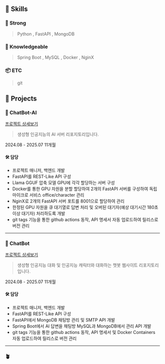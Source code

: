 ## 📑 Skills

### 💪 Strong
> Python , FastAPI , MongoDB

### 🍼 Knowledgeable
> Spring Boot , MySQL , Docker , NginX 

### 📦 ETC
> git


## 📁 Projects
### 🤖 ChatBot-AI 
<div class="project-link-content">
    <a href="/portfolio/chatbot-ai" class="project-link-card dark">
        <i class="fas fa-external-link-alt project-link-icon"></i>
        <span class="project-link-text">프로젝트 상세보기</span>
    </a>
</div>

> 생성형 인공지능의 AI 서버 리포지토리입니다.

<div class="project-timeline">
    <span class="timeline-duration">2024.08 - 2025.07
        <span class="timeline-months">11개월</span>
    </span>
</div>

#### 🛠️ 담당
- 프로젝트 매니저, 백엔드 개발
- FastAPI를 REST-Like API 구성
- Llama GGUF 압축 모델 GPU에 각각 할당하는 서버 구성
- Docker를 통한 GPU 자원을 분할 할당하여 2개의 FastAPI 서버를 구성하여 독립 마이크로 서비스 office/character 관리
- NginX로 2개의 FastAPI 서버 포트를 8001으로 할당하여 관리
- 한정된 GPU 자원을 큐 대기열로 답변 처리 및 오버된 대기자(예상 대기시간 180초 이상 대기자) 처리하도록 개발
- git tags 기능을 통한 github actions 동작, API 명세서 자동 업로드하여 릴리스로 버전 관리

---

### 🤖 ChatBot
<div class="project-link-content">
    <a href="/portfolio/chatbot" class="project-link-card dark">
        <i class="fas fa-external-link-alt project-link-icon"></i>
        <span class="project-link-text">프로젝트 상세보기</span>
    </a>
</div>

> 생성형 인공지능 대화 및 인공지능 캐릭터와 대화하는 챗봇 웹사이트 리포지토리입니다.

<div class="project-timeline">
    <span class="timeline-duration">2024.08 - 2025.07
        <span class="timeline-months">11개월</span>
    </span>
</div>

#### 🛠️ 담당
- 프로젝트 매니저, 백엔드 개발 
- FastAPI를 REST-Like API 구성
- FastAPI에서 MongoDB 채팅방 관리 및 SMTP API 개발
- Spring Boot에서 AI 답변을 채팅방 MySQL과 MongoDB에서 관리 API 개발
- git tags 기능을 통한 github actions 동작, API 명세서 및 Docker Containers 자동 업로드하여 릴리스로 버전 관리

---


### 🪴

<!-- ### 🏫 JMEDUSERVER-Kiosk
<div class="project-link-content">
    <a href="/portfolio/jmeduserver-kiosk" class="project-link-card dark">
        <i class="fas fa-external-link-alt project-link-icon"></i>
        <span class="project-link-text">프로젝트 상세보기</span>
    </a>
</div>

> 제이엠에듀 학생관리시스템 키오스크 리포지토리입니다.

<div class="project-timeline">
    <span class="timeline-duration">2024.06 - 2024.08
        <span class="timeline-months">2개월</span>
    </span>
</div>

---

### 🏫 JMEDUSERVER
<div class="project-link-content">
    <a href="/portfolio/jmeduserver" class="project-link-card dark">
        <i class="fas fa-external-link-alt project-link-icon"></i>
        <span class="project-link-text">프로젝트 상세보기</span>
    </a>
</div>

> 제이엠에듀 학생관리시스템 서버로, 학생 정보 관리 기능 리포지토리입니다.

<div class="project-timeline">
    <span class="timeline-duration">2024.06 - 2024.08
        <span class="timeline-months">2개월</span>
    </span>
</div> -->
